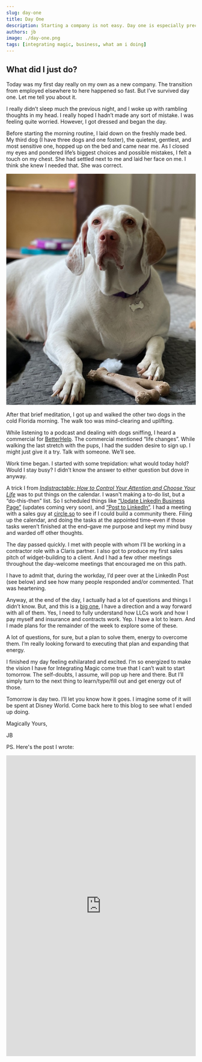 ```yaml
---
slug: day-one
title: Day One
description: Starting a company is not easy. Day one is especially precarious. In this post Jeremy describes his thoughts and feelings, and he shares his methods of handling it.
authors: jb
image: ./day-one.png
tags: [integrating magic, business, what am i doing]
---
```


## What did I just do?
Today was my first day really on my own as a new company. The transition from employed elsewhere to here happened so fast. But I’ve survived day one. Let me tell you about it.

I really didn’t sleep much the previous night, and I woke up with rambling thoughts in my head. I really hoped I hadn’t made any sort of mistake. I was feeling quite worried. However, I got dressed and began the day. 

Before starting the morning routine, I laid down on the freshly made bed. My third dog (I have three dogs and one foster), the quietest, gentlest, and most sensitive one, hopped up on the bed and came near me. As I closed my eyes and pondered life’s biggest choices and possible mistakes, I felt a touch on my chest. She had settled next to me and laid her face on me. I think she knew I needed that. She was correct.

![Honey](./honey.jpeg)

After that brief meditation, I got up and walked the other two dogs in the cold Florida morning. The walk too was mind-clearing and uplifting. 

While listening to a podcast and dealing with dogs sniffing, I heard a commercial for [BetterHelp](https://www.betterhelp.com/). The commercial mentioned “life changes”. While walking the last stretch with the pups, I had the sudden desire to sign up. I might just give it a try. Talk with someone. We’ll see.

Work time began. I started with some trepidation: what would today hold? Would I stay busy? I didn’t know the answer to either question but dove in anyway.

A trick I from [*Indistractable: How to Control Your Attention and Choose Your Life*](https://www.amazon.com/Indistractable-Control-Your-Attention-Choose-ebook/dp/B07PG2W6DC/ref=sr_1_1?keywords=Indistractable%3A+How+to+Control+Your+Attention+and+Choose+Your+Life&qid=1638324796&qsid=132-3274193-5502844&s=digital-text&sr=1-1&sres=B07PG2W6DC%2CB086LBHSRT%2CB01KU04K5A%2CB087CCV81L%2CB08W4TMLV7%2CB08SW8FQRR%2CB095V9Q82N%2CB097QLD84J%2CB08LCFVCW7%2CB097N4WJQJ&srpt=ABIS_BOOK) was to put things on the calendar. I wasn't making a to-do list, but a “do-this-then” list. So I scheduled things like [“Update LinkedIn Business Page”](https://www.linkedin.com/company/integrating-magic/?viewAsMember=true) (updates coming very soon), and [“Post to LinkedIn”](https://www.linkedin.com/in/jeremy-brown-jlbmagic/). I had a meeting with a sales guy at [circle.so](https://circle.so/) to see if I could build a community there. Filing up the calendar, and doing the tasks at the appointed time–even if those tasks weren’t finished at the end–gave me purpose and kept my mind busy and warded off other thoughts. 

The day passed quickly. I met with people with whom I’ll be working in a contractor role with a Claris partner. I also got to produce my first sales pitch of widget-building to a client. And I had a few other meetings throughout the day–welcome meetings that encouraged me on this path.

I have to admit that, during the workday, I’d peer over at the LinkedIn Post (see below) and see how many people responded and/or commented. That was heartening.

Anyway, at the end of the day, I actually had a lot of questions and things I didn’t know. But, and this is a [big one](https://www.youtube.com/watch?v=0yfJQUoxN3U), I have a direction and a way forward with all of them. Yes, I need to fully understand how LLCs work and how I pay myself and insurance and contracts work. Yep. I have a lot to learn. And I made plans for the remainder of the week to explore some of these. 

A lot of questions, for sure, but a plan to solve them, energy to overcome them. I’m really looking forward to executing that plan and expanding that energy. 

I finished my day feeling exhilarated and excited. I’m so energized to make the vision I have for Integrating Magic come true that I can’t wait to start tomorrow. The self-doubts, I assume, will pop up here and there. But I’ll simply turn to the next thing to learn/type/fill out and get energy out of those.

Tomorrow is day two. I’ll let you know how it goes. I imagine some of it will be spent at Disney World. Come back here to this blog to see what I ended up doing. 

Magically Yours,

JB


PS. Here's the post I wrote:
<iframe src="https://www.linkedin.com/embed/feed/update/urn:li:share:6871465240865988608" height="798" width="504" frameborder="0" allowfullscreen="" title="Embedded post"></iframe>




